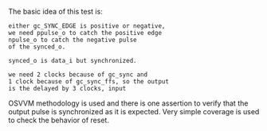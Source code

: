 The basic idea of this test is:

	either gc_SYNC_EDGE is positive or negative,
	we need ppulse_o to catch the positive edge
	npulse_o to catch the negative pulse
	of the synced_o.

	synced_o is data_i but synchronized.
	
	we need 2 clocks because of gc_sync and
	1 clock because of gc_sync_ffs, so the output 
	is the delayed by 3 clocks, input

OSVVM methodology is used and there is one assertion
to verify that the output pulse is synchronized as it 
is expected. Very simple coverage is used to check 
the behavior of reset. 
